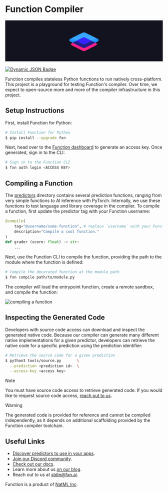 # Function Compiler
![function logo](https://raw.githubusercontent.com/fxnai/.github/main/logo_wide.png)

[![Dynamic JSON Badge](https://img.shields.io/badge/dynamic/json?url=https%3A%2F%2Fdiscord.com%2Fapi%2Finvites%2Fy5vwgXkz2f%3Fwith_counts%3Dtrue&query=%24.approximate_member_count&logo=discord&logoColor=white&label=Function%20community)](https://discord.gg/fxn)

Function compiles stateless Python functions to run natively cross-platform.
This project is a playground for testing Function's compiler. Over time, we expect to open-source more 
and more of the compiler infrastructure in this project.

## Setup Instructions
First, install Function for Python:
```sh
# Install Function for Python
$ pip install --upgrade fxn
```

Next, head over to the [Function dashboard](https://fxn.ai/settings/developer) to generate an access key. 
Once generated, sign in to the CLI:
```sh
# Sign in to the Function CLI
$ fxn auth login <ACCESS KEY>
```

## Compiling a Function
The [predictors](/predictors) directory contains several prediction functions, ranging from very simple functions to 
AI inference with PyTorch. Internally, we use these functions to test language and library coverage in the compiler.
To compile a function, first update the predictor tag with your Function username:
```py
@compile(
    tag="@username/some-function", # replace `username` with your Function username
    description="Compile a cool function."
)
def grader (score: float) -> str:
    ...
```

Next, use the Function CLI to compile the function, providing the path to the module where the function is defined:
```sh
# Compile the decorated function at the module path
$ fxn compile path/to/module.py
```

The compiler will load the entrypoint function, create a remote sandbox, and compile the function:

![compiling a function](media/fma.gif)

## Inspecting the Generated Code
Developers with source code access can download and inspect the generated native code. 
Because our compiler can generate many different native implementations for a given predictor, developers 
can retrieve the native code for a specific prediction using the prediction identifier:
```sh
# Retrieve the source code for a given prediction
$ python3 tools/source.py       \
  --prediction <prediction id>  \
  --access-key <access key>
```

> [!NOTE]
> You must have source code access to retrieve generated code. If you would like to request source code access, [reach out to us](mailto:stdin@fxn.ai).

> [!WARNING]
> The generated code is provided for reference and cannot be compiled independently, as it depends on additional scaffolding provided by the Function compiler toolchain.

## Useful Links
- [Discover predictors to use in your apps](https://fxn.ai/explore).
- [Join our Discord community](https://discord.gg/fxn).
- [Check out our docs](https://docs.fxn.ai).
- Learn more about us [on our blog](https://blog.fxn.ai).
- Reach out to us at [stdin@fxn.ai](mailto:stdin@fxn.ai).

Function is a product of [NatML Inc](https://github.com/natmlx).